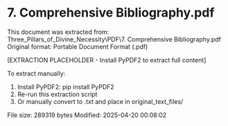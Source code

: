 # 7. Comprehensive Bibliography.pdf

This document was extracted from: Three_Pillars_of_Divine_Necessity\PDF\7. Comprehensive Bibliography.pdf
Original format: Portable Document Format (.pdf)

[EXTRACTION PLACEHOLDER - Install PyPDF2 to extract full content]

To extract manually:
1. Install PyPDF2: pip install PyPDF2
2. Re-run this extraction script  
3. Or manually convert to .txt and place in original_text_files/

File size: 289319 bytes
Modified: 2025-04-20 00:08:02
